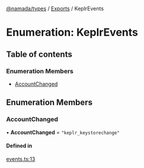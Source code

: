 [@namada/types](../README.md) / [Exports](../modules.md) / KeplrEvents

# Enumeration: KeplrEvents

## Table of contents

### Enumeration Members

- [AccountChanged](KeplrEvents.md#accountchanged)

## Enumeration Members

### AccountChanged

• **AccountChanged** = ``"keplr_keystorechange"``

#### Defined in

[events.ts:13](https://github.com/anoma/namada-interface/blob/3202c74b4d4cd4d051fc7dba37b10a0aedeec7a9/packages/types/src/events.ts#L13)

